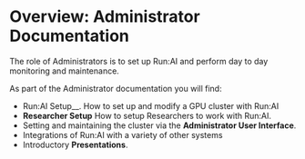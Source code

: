 # Overview: Administrator Documentation

The role of Administrators is to set up Run:AI and perform day to day monitoring and maintenance. 

As part of the Administrator documentation you will find:

* Run:AI Setup__. How to set up and modify a GPU cluster with Run:AI
* __Researcher Setup__ How to setup Researchers to work with Run:AI.
* Setting and maintaining the cluster via the __Administrator User Interface__.
* Integrations of Run:AI with a variety of other systems
* Introductory __Presentations__.
